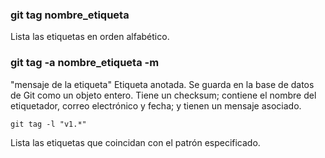 ### git tag nombre_etiqueta
Lista las etiquetas en orden
alfabético.

### git tag -a nombre_etiqueta -m
"mensaje de la etiqueta"
Etiqueta anotada. Se guarda en la base de datos de Git como un objeto entero. Tiene un checksum; contiene el nombre del etiquetador, correo electrónico y fecha; y tienen un mensaje asociado.

```
git tag -l "v1.*"
```
Lista las etiquetas que coincidan con el patrón especificado.
